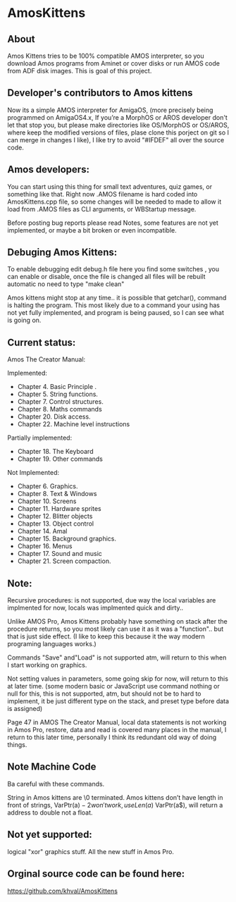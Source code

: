 # AmosKittens

About
-----
Amos Kittens tries to be 100% compatible AMOS interpreter, so you download Amos programs from Aminet or cover disks or run AMOS code from ADF disk images. This is goal of this project.

Developer's contributors to Amos kittens
----------------------------------------
Now its a simple AMOS interpreter for AmigaOS, (more precisely being programmed on AmigaOS4.x, If you’re a MorphOS or AROS developer don't let that stop you, but please make directories like OS/MorphOS or OS/AROS, where keep the modified versions of files, plase clone this porject on git so I can merge in changes I like), I like try to avoid "#IFDEF" all over the source code.

Amos developers:
------------------------
You can start using this thing for small text adventures, quiz games, or something like that. Right now .AMOS filename is hard coded into AmosKittens.cpp file, so some changes will be needed to made to allow it load from .AMOS files as CLI arguments, or WBStartup message.

Before posting bug reports please read Notes, some features are not yet implemented, or maybe a bit broken or even incompatible. 

Debuging Amos Kittens:
----------------------
To enable debugging edit debug.h file here you find some switches , you can enable or disable, once the file is changed all files will be rebuilt automatic no need to type "make clean"

Amos kittens might stop at any time.. it is possible that getchar(), command is halting the program. This most likely due to a command your using has not yet fully implemented, and program is being paused, so I can see what is going on.

Current status:
---------------

Amos The Creator Manual:

Implemented:

* Chapter 4. Basic Principle .
* Chapter 5. String functions.
* Chapter 7. Control structures.
* Chapter 8. Maths commands
* Chapter 20. Disk access.
* Chapter 22. Machine level instructions

Partially implemented:

* Chapter 18. The Keyboard
* Chapter 19. Other commands

Not Implemented:

* Chapter 6. Graphics.
* Chapter 8. Text & Windows
* Chapter 10. Screens
* Chapter 11. Hardware sprites
* Chapter 12. Blitter objects
* Chapter 13. Object control
* Chapter 14. Amal
* Chapter 15. Background graphics.
* Chapter 16. Menus
* Chapter 17. Sound and music
* Chapter 21. Screen compaction.

Note: 
-----
Recursive procedures: is not supported, due way the local variables are implmented for now, locals was implmented quick and dirty..

Unlike AMOS Pro, Amos Kittens probably have something on stack after the procedure returns, so you most likely can use it as it was a "function".. but that is just side effect. (I like to keep this because it the way modern programing languages works.)

Commands "Save" and"Load" is not supported atm, will return to this when I start working on graphics.

Not setting values in parameters, some going skip for now, will return to this at later time.
(some modern basic or JavaScript use command nothing or null for this, this is not supported, 
atm, but should not be to hard to implement, it be just different type on the stack, and preset type before data is assigned)

Page 47 in AMOS The Creator Manual, local data statements is not working in Amos Pro, restore, data and read is covered many places in the manual, I return to this later time, personally I think its redundant old way of doing things.

Note Machine Code 
-----------------
Ba careful with these commands.

String in Amos kittens are \0 terminated.
Amos kittens don’t have length in front of strings, VarPtr(a$)-2 won't work, use Len(a$)
VarPtr(a$), will return a address to double not a float.

Not yet supported:
------------------
logical "xor"
graphics stuff.
All the new stuff in Amos Pro.

Orginal source code can be found here:
--------------------------------------
https://github.com/khval/AmosKittens

